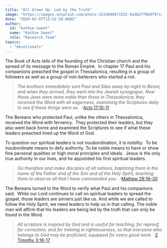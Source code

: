 ```yaml
---
title: "All Grown Up: Led by the Truth"
image: "https://images.unsplash.com/photo-1533000971552-6a962ff0b9f9?ixlib=rb-1.2.1&q=85&fm=jpg&crop=entropy&cs=srgb&ixid=eyJhcHBfaWQiOjk2NjF9"
date: "2020-02-07T12:52:58.000Z"
author:
  id: "kathie-sweet"
  name: "Kathie Sweet"
  role: "Research Team"
topics:
  - "devotionals"
---
```

The Book of Acts tells of the founding of the Christian church and the spread of its message to the Roman Empire.  In chapter 17 Paul and his companions preached the gospel in Thessalonica, resulting in a group of followers as well as a group of non-believers who started a riot. 

> _The brothers immediately sent Paul and Silas away by night to Berea, and when they arrived, they went into the Jewish synagogue. Now these Jews were more noble than those in Thessalonica; they received the Word with all eagerness, examining the Scriptures daily to see if these things were so._  -[Acts 17:10-11][acts17]

The Bereans who protected Paul, unlike the others in Thessalonica, received the Word with fervency.  They protected their leaders, but they also went back home and examined the Scriptures to see if what these leaders preached lined up the Word of God.  

To question our spiritual leaders is not insubordination, it is nobility.  To be insubordinate means to defy authority.  To be noble means to have or show fine personal qualities or high moral principles and ideals.  Jesus is the only true authority in our lives, and he appointed his first spiritual leaders. 

> _Go therefore and make disciples of all nations, baptizing them in the name of the Father and of the Son and of the Holy Spirit, teaching them to observe all that I have commanded you._  -[Mathew 28:16–20][mat28]

The Bereans turned to the Word to verify what Paul and his companions said.  While our Lord continues to call on spiritual leaders to spread the gospel, those leaders are sinners just like us. And while we are called to follow the Holy Spirit, we need leaders to help us in that calling. The noble man will affirm that his leaders are being led by the truth that can only be found in the Word. 

> _All scripture is inspired by God and is useful for teaching, for reproof, for correction, and for training in righteousness, so that everyone who belongs to God may be proficient, equipped for every good work._ -[2 Timothy 3:16-17][2tim3]

[acts17]: https://www.bible.com/111/act.17.10-11
[mat28]: https://www.bible.com/111/mat.28.16-20
[2tim3]: https://www.bible.com/111/2ti.3.16-17
